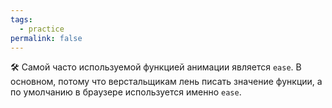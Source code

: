 ```yaml
---
tags:
  - practice
permalink: false
---
```


🛠 Самой часто используемой функцией анимации является `ease`. В основном, потому что верстальщикам лень писать значение функции, а по умолчанию в браузере используется именно `ease`.
